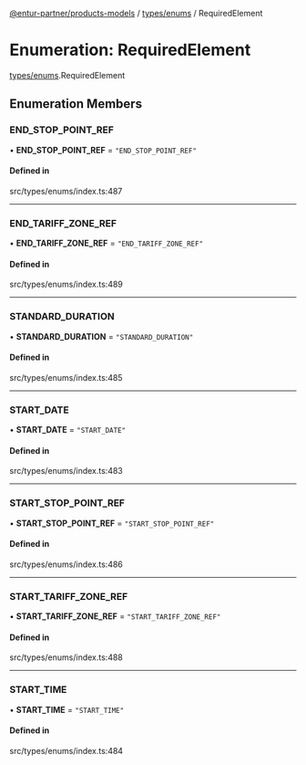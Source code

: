 [@entur-partner/products-models](../README.md) / [types/enums](../modules/types_enums.md) / RequiredElement

# Enumeration: RequiredElement

[types/enums](../modules/types_enums.md).RequiredElement

## Enumeration Members

### END\_STOP\_POINT\_REF

• **END\_STOP\_POINT\_REF** = ``"END_STOP_POINT_REF"``

#### Defined in

src/types/enums/index.ts:487

___

### END\_TARIFF\_ZONE\_REF

• **END\_TARIFF\_ZONE\_REF** = ``"END_TARIFF_ZONE_REF"``

#### Defined in

src/types/enums/index.ts:489

___

### STANDARD\_DURATION

• **STANDARD\_DURATION** = ``"STANDARD_DURATION"``

#### Defined in

src/types/enums/index.ts:485

___

### START\_DATE

• **START\_DATE** = ``"START_DATE"``

#### Defined in

src/types/enums/index.ts:483

___

### START\_STOP\_POINT\_REF

• **START\_STOP\_POINT\_REF** = ``"START_STOP_POINT_REF"``

#### Defined in

src/types/enums/index.ts:486

___

### START\_TARIFF\_ZONE\_REF

• **START\_TARIFF\_ZONE\_REF** = ``"START_TARIFF_ZONE_REF"``

#### Defined in

src/types/enums/index.ts:488

___

### START\_TIME

• **START\_TIME** = ``"START_TIME"``

#### Defined in

src/types/enums/index.ts:484
